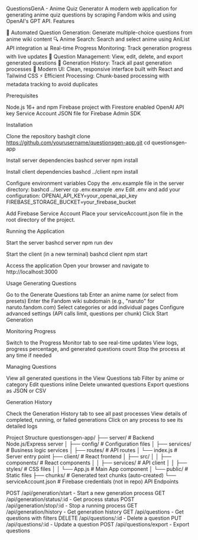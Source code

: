 QuestionsGenA - Anime Quiz Generator
A modern web application for generating anime quiz questions by scraping Fandom wikis and using OpenAI's GPT API.
Features

🎯 Automated Question Generation: Generate multiple-choice questions from anime wiki content
🔍 Anime Search: Search and select anime using AniList API integration
📊 Real-time Progress Monitoring: Track generation progress with live updates
💾 Question Management: View, edit, delete, and export generated questions
📜 Generation History: Track all past generation processes
🎨 Modern UI: Clean, responsive interface built with React and Tailwind CSS
⚡ Efficient Processing: Chunk-based processing with metadata tracking to avoid duplicates

Prerequisites

Node.js 16+ and npm
Firebase project with Firestore enabled
OpenAI API key
Service Account JSON file for Firebase Admin SDK

Installation

Clone the repository
bashgit clone https://github.com/yourusername/questionsgen-app.git
cd questionsgen-app

Install server dependencies
bashcd server
npm install

Install client dependencies
bashcd ../client
npm install

Configure environment variables
Copy the .env.example file in the server directory:
bashcd ../server
cp .env.example .env
Edit .env and add your configuration:
OPENAI_API_KEY=your_openai_api_key
FIREBASE_STORAGE_BUCKET=your_firebase_bucket

Add Firebase Service Account
Place your serviceAccount.json file in the root directory of the project.

Running the Application

Start the server
bashcd server
npm run dev

Start the client (in a new terminal)
bashcd client
npm start

Access the application
Open your browser and navigate to http://localhost:3000

Usage
Generating Questions

Go to the Generate Questions tab
Enter an anime name (or select from presets)
Enter the Fandom wiki subdomain (e.g., "naruto" for naruto.fandom.com)
Select categories or add individual pages
Configure advanced settings (API calls limit, questions per chunk)
Click Start Generation

Monitoring Progress

Switch to the Progress Monitor tab to see real-time updates
View logs, progress percentage, and generated questions count
Stop the process at any time if needed

Managing Questions

View all generated questions in the View Questions tab
Filter by anime or category
Edit questions inline
Delete unwanted questions
Export questions as JSON or CSV

Generation History

Check the Generation History tab to see all past processes
View details of completed, running, or failed generations
Click on any process to see its detailed logs

Project Structure
questionsgen-app/
├── server/                    # Backend Node.js/Express server
│   ├── config/               # Configuration files
│   ├── services/             # Business logic services
│   ├── routes/               # API routes
│   └── index.js              # Server entry point
├── client/                    # React frontend
│   ├── src/
│   │   ├── components/       # React components
│   │   ├── services/         # API client
│   │   ├── styles/           # CSS files
│   │   └── App.js            # Main App component
│   └── public/               # Static files
├── chunks/                    # Generated text chunks (auto-created)
└── serviceAccount.json       # Firebase credentials (not in repo)
API Endpoints

POST /api/generation/start - Start a new generation process
GET /api/generation/status/:id - Get process status
POST /api/generation/stop/:id - Stop a running process
GET /api/generation/history - Get generation history
GET /api/questions - Get questions with filters
DELETE /api/questions/:id - Delete a question
PUT /api/questions/:id - Update a question
POST /api/questions/export - Export questions